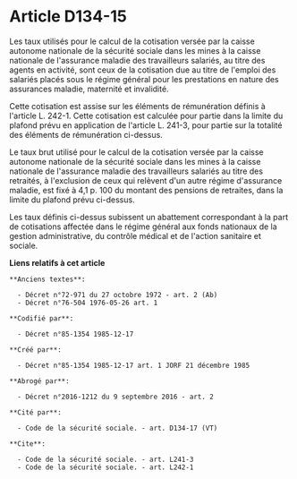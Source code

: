 # Article D134-15

Les taux utilisés pour le calcul de la cotisation versée par la caisse autonome nationale de la sécurité sociale dans les
mines à la caisse nationale de l'assurance maladie des travailleurs salariés, au titre des agents en activité, sont ceux de
la cotisation due au titre de l'emploi des salariés placés sous le régime général pour les prestations en nature des
assurances maladie, maternité et invalidité. 

Cette cotisation est assise sur les éléments de rémunération définis à l'article L. 242-1. Cette cotisation est calculée pour
partie dans la limite du plafond prévu en application de l'article L. 241-3, pour partie sur la totalité des éléments de
rémunération ci-dessus. 

Le taux brut utilisé pour le calcul de la cotisation versée par la caisse autonome nationale de la sécurité sociale dans les
mines à la caisse nationale de l'assurance maladie des travailleurs salariés au titre des retraités, à l'exclusion de ceux
qui relèvent d'un autre régime d'assurance maladie, est fixé à 4,1 p. 100 du montant des pensions de retraites, dans la
limite du plafond prévu ci-dessus. 

Les taux définis ci-dessus subissent un abattement correspondant à la part de cotisations affectée dans le régime général aux
fonds nationaux de la gestion administrative, du contrôle médical et de l'action sanitaire et sociale.

**Liens relatifs à cet article**

	**Anciens textes**:

	  - Décret n°72-971 du 27 octobre 1972 - art. 2 (Ab)
	  - Décret n°76-504 1976-05-26 art. 1

	**Codifié par**:

	  - Décret n°85-1354 1985-12-17

	**Créé par**:

	  - Décret n°85-1354 1985-12-17 art. 1 JORF 21 décembre 1985

	**Abrogé par**:

	  - Décret n°2016-1212 du 9 septembre 2016 - art. 2

	**Cité par**:

	  - Code de la sécurité sociale. - art. D134-17 (VT)

	**Cite**:

	  - Code de la sécurité sociale. - art. L241-3
	  - Code de la sécurité sociale. - art. L242-1
